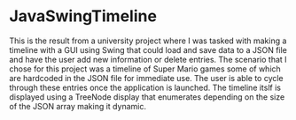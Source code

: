 # JavaSwingTimeline

This is the result from a university project where I was tasked with making a timeline with a GUI using Swing that could load and save data to a JSON file and have the user add new information or delete entries. The scenario that I chose for this project was a timeline of Super Mario games some of which are hardcoded in the JSON file for immediate use. The user is able to cycle through these entries once the application is launched. The timeline itslf is displayed using a TreeNode display that enumerates depending on the size of the JSON array making it dynamic.
